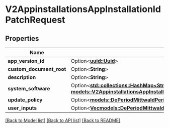 # V2AppinstallationsAppInstallationIdPatchRequest

## Properties

Name | Type | Description | Notes
------------ | ------------- | ------------- | -------------
**app_version_id** | Option<[**uuid::Uuid**](uuid::Uuid.md)> |  | [optional]
**custom_document_root** | Option<**String**> |  | [optional]
**description** | Option<**String**> |  | [optional]
**system_software** | Option<[**std::collections::HashMap<String, models::V2AppinstallationsAppInstallationIdPatchRequestSystemSoftwareValue>**](_v2_appinstallations__appInstallationId__patch_request_systemSoftware_value.md)> |  | [optional]
**update_policy** | Option<[**models::DePeriodMittwaldPeriodV1PeriodAppPeriodAppUpdatePolicy**](de.mittwald.v1.app.AppUpdatePolicy.md)> |  | [optional]
**user_inputs** | Option<[**Vec<models::DePeriodMittwaldPeriodV1PeriodAppPeriodSavedUserInput>**](de.mittwald.v1.app.SavedUserInput.md)> |  | [optional]

[[Back to Model list]](../README.md#documentation-for-models) [[Back to API list]](../README.md#documentation-for-api-endpoints) [[Back to README]](../README.md)


